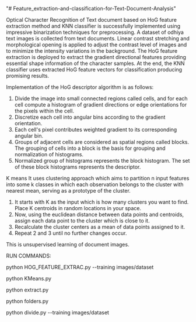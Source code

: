 "# Feature_extraction-and-classification-for-Text-Document-Analysis" 

Optical Character Recognition of Text document based on HoG feature extraction method and KNN classifier is successfully implemented using impressive binarization techniques for preprocessing. A dataset of odhiya text images is collected from text documents. Linear contrast stretching and morphological opening is applied to adjust the contrast level of images and to minimize the intensity variations in the background. The HoG feature extraction is deployed to extract the gradient directional features providing essential shape information of the character samples. At the end, the KNN classifier uses extracted HoG feature vectors for classification producing promising results.

Implementation of the HoG descriptor algorithm is as follows:
1.	Divide the image into small connected regions called cells, and for each cell compute a histogram of gradient directions or edge orientations for the pixels within the cell.
2.	Discretize each cell into angular bins according to the gradient orientation.
3.	Each cell's pixel contributes weighted gradient to its corresponding angular bin.
4.	Groups of adjacent cells are considered as spatial regions called blocks. The grouping of cells into a block is the basis for grouping and normalization of histograms.
5.	Normalized group of histograms represents the block histogram. The set of these block histograms represents the descriptor.

K means 
It uses clustering approach which aims to partition n input features into some k classes in which each observation belongs to the cluster with nearest mean, serving as a prototype of the cluster.

1.	It starts with K as the input which is how many clusters you want to find. Place K centroids in random locations in your space.
2.	Now, using the euclidean distance between data points and centroids, assign each data point to the cluster which is close to it.
3.	Recalculate the cluster centers as a mean of data points assigned to it.
4.	Repeat 2 and 3 until no further changes occur.


This is unsupervised learning of document images.

RUN COMMANDS:

python HOG_FEATURE_EXTRAC.py --training images/dataset

python KMeans.py

python extract.py

python folders.py

python divide.py --training images/dataset

